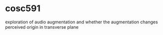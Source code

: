 # cosc591
exploration of audio augmentation and whether the augmentation changes perceived  origin in transverse plane
